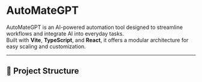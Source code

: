 # AutoMateGPT

AutoMateGPT is an AI-powered automation tool designed to streamline workflows and integrate AI into everyday tasks.  
Built with **Vite**, **TypeScript**, and **React**, it offers a modular architecture for easy scaling and customization.

---

## 📂 Project Structure


